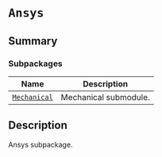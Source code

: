 # `Ansys`

<a id="summary"></a>

## Summary

### Subpackages

| Name | Description |
|-------------------------------------------------------------------------------------------|-------------------------|
| [`Mechanical`](Mechanical/index.md#module-ansys.mechanical.stubs.v241.Ansys.Mechanical)   | Mechanical submodule.   |

<a id="description"></a>

## Description

Ansys subpackage.

<!-- !! processed by numpydoc !! -->

